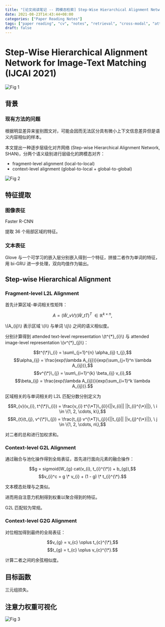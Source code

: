 ```yaml
---
title: "[论文阅读笔记 -- 跨模态检索] Step-Wise Hierarchical Alignment Network (IJCAI 2021)"
date: 2021-08-23T14:43:44+08:00
categories: ["Paper Reading Notes"]
tags: ["paper reading", "cv", "notes", "retrieval", "cross-modal", "attention", "probability"]
draft: false
---
```


# Step-Wise Hierarchical Alignment Network for Image-Text Matching (IJCAI 2021)

![Fig 1](/images/2021/PRN82/1.png)

## 背景

### 现有方法的问题
根据明显差异来鉴别图文对，可能会因而无法区分具有微小上下文信息差异但是语义内容相似的样本。  

本文提出一种逐步层级化对齐网络 (Step-wise Hierarchical Alignment Network, SHAN)，分两个语义级别进行层级化的跨模态对齐：  
+ fragment-level alignment (local-to-local)
+ context-level alignment (global-to-local + global-to-global)

![Fig 2](/images/2021/PRN82/2.png)

## 特征提取

### 图像表征

Faster R-CNN  

提取 36 个局部区域的特征。  

### 文本表征

Glove 与一个可学习的嵌入层分别嵌入得到一个特征，拼接二者作为单词的特征，用 bi-GRU 进一步处理，双向均值作为输出。  

## Step-wise Hierarchical Alignment

### Fragment-level L2L Alignment

首先计算区域-单词相关性矩阵：  

$$A = (\widetilde{W}\_{v}V)(\widetilde{W}\_{t}T)^T \ \in \mathbb{R}^{k \times n},$$

\\(A_{ij}\\) 表示区域 \\(i\\) 与单词 \\(j\\) 之间的语义相似度。  

分别计算得到 attended text-level representation \\(t^{\*}\_{i}\\) 与 attended image-level representation \\(v^{\*}\_{j}\\)：  

$$t^{\*}\_{i} = \sum\_{j=1}^{n} \alpha_{ij} t_{j},$$
$$\alpha_{ij} = \frac{exp(\lambda A_{ij})}{exp(\sum_{j=1}^n \lambda A_{ij})},$$
$$v^{\*}\_{j} = \sum\_{i=1}^{k} \beta_{ij} v_{i},$$
$$\beta_{ij} = \frac{exp(\lambda A_{ij})}{exp(\sum_{i=1}^k \lambda A_{ij})}.$$  

区域相关的与单词相关的 L2L 匹配分数分别定义为  

$$R_{v}(v_{i}, t^{\*}\_{i}) = \frac{v_{i} t^{\*T}\_{i}}{||v_{i}|| ||t_{i}^{\*}||}, \ i \in \{1, 2, \cdots, k\},$$
$$R_{t}(t_{j}, v^{\*}\_{j}) = \frac{t_{j} v^{\*T}\_{j}}{||t_{j}|| ||v_{j}^{\*}||}, \ j \in \{1, 2, \cdots, n\},$$

对二者的总和进行加权求和。  

### Context-level G2L Alignment

通过融合与池化操作得到全局表征，首先进行面向元素的融合操作：  

$$g = sigmoid(W_{g} cat(v_{i}, t_{i}^{\*}) + b_{g}),$$
$$v_{i}^c = g \* v_{i} + (1 - g) \* t_{i}^{\*}.$$  

文本模态处理与之类似。  

进而用自注意力机制得到权重以聚合得到的特征。  

G2L 匹配较为常规。  

### Context-level G2G Alignment

对位相加得到最终的全局表征：  

$$v_{g} = v_{c} \oplus t_{c}^{\*},$$
$$t_{g} = t_{c} \oplus v_{c}^{\*}.$$

计算二者之间的余弦相似度。  

## 目标函数

三元组损失。  

## 注意力权重可视化

![Fig 3](/images/2021/PRN82/3.png)
